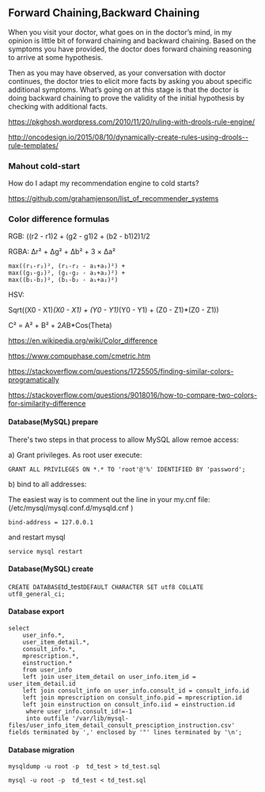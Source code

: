 
## Forward Chaining,Backward Chaining
When you visit your doctor, what goes on in the doctor’s mind, in my opinion is little bit of  forward chaining and backward chaining. Based on the symptoms you have provided, the doctor does forward chaining reasoning to arrive at some  hypothesis.

Then as you may have observed, as your conversation with doctor continues, the doctor tries to elicit more facts by asking you about specific additional  symptoms.  What’s going on at this stage is that the doctor is doing backward chaining to prove the validity of the initial hypothesis by checking with additional facts.

https://pkghosh.wordpress.com/2010/11/20/ruling-with-drools-rule-engine/

http://oncodesign.io/2015/08/10/dynamically-create-rules-using-drools--rule-templates/

### Mahout cold-start

How do I adapt my recommendation engine to cold starts?

https://github.com/grahamjenson/list_of_recommender_systems

### Color difference formulas

RGB: ((r2 - r1)2 + (g2 - g1)2 + (b2 - b1)2)1/2

RGBA: Δr² + Δg² + Δb² + 3 × Δa²

```
max((r₁-r₂)², (r₁-r₂ - a₁+a₂)²) +
max((g₁-g₂)², (g₁-g₂ - a₁+a₂)²) +
max((b₁-b₂)², (b₁-b₂ - a₁+a₂)²)
```

HSV: 

Sqrt((X0 - X1)*(X0 - X1) + (Y0 - Y1)*(Y0 - Y1) + (Z0 - Z1)*(Z0 - Z1))

C² = A² + B² + 2*A*B*Cos(Theta)

https://en.wikipedia.org/wiki/Color_difference

https://www.compuphase.com/cmetric.htm

https://stackoverflow.com/questions/1725505/finding-similar-colors-programatically

https://stackoverflow.com/questions/9018016/how-to-compare-two-colors-for-similarity-difference


#### Database(MySQL) prepare

There's two steps in that process to allow MySQL allow remoe access:

a) Grant privileges. As root user execute:

`
GRANT ALL PRIVILEGES ON *.* TO 'root'@'%' IDENTIFIED BY 'password';
`

b) bind to all addresses:

The easiest way is to comment out the line in your my.cnf file:(/etc/mysql/mysql.conf.d/mysqld.cnf )

`
bind-address = 127.0.0.1 
`

and restart mysql

`
service mysql restart
`

#### Database(MySQL) create

`
CREATE DATABASE `td_test` DEFAULT CHARACTER SET utf8 COLLATE utf8_general_ci;
`

#### Database export

```
select
    user_info.*,
    user_item_detail.*,
    consult_info.*,
    mprescription.*,
    einstruction.*
    from user_info 
    left join user_item_detail on user_info.item_id = user_item_detail.id
    left join consult_info on user_info.consult_id = consult_info.id
    left join mprescription on consult_info.pid = mprescription.id
    left join einstruction on consult_info.iid = einstruction.id
     where user_info.consult_id!=-1
     into outfile '/var/lib/mysql-files/user_info_item_detail_consult_presciption_instruction.csv' fields terminated by ',' enclosed by '"' lines terminated by '\n';
```
#### Database migration

```
mysqldump -u root -p  td_test > td_test.sql
```

```
mysql -u root -p  td_test < td_test.sql
```
